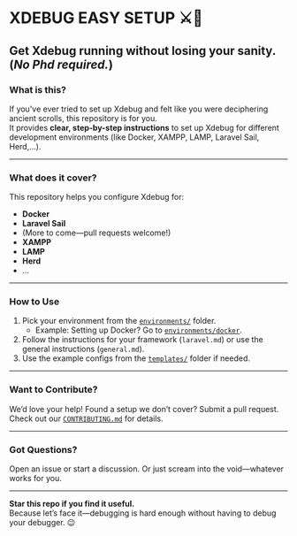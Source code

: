 # XDEBUG EASY SETUP ⚔️🐛

**Get Xdebug running without losing your sanity.** (*No Phd required.*)
---

### **What is this?**  
If you've ever tried to set up Xdebug and felt like you were deciphering ancient scrolls, this repository is for you.  
It provides **clear, step-by-step instructions** to set up Xdebug for different development environments (like Docker, XAMPP, LAMP, Laravel Sail, Herd,...).  

---

### **What does it cover?**  
This repository helps you configure Xdebug for:  
- **Docker**
- **Laravel Sail**  
- (More to come—pull requests welcome!)
- **XAMPP**  
- **LAMP**  
- **Herd**
- ...


---

### **How to Use**  
1. Pick your environment from the [`environments/`](environments/) folder.  
   - Example: Setting up Docker? Go to [`environments/docker`](environments/docker).  
2. Follow the instructions for your framework (`laravel.md`) or use the general instructions (`general.md`).  
3. Use the example configs from the [`templates/`](templates/) folder if needed.  

---


### **Want to Contribute?**  
We’d love your help! Found a setup we don’t cover? Submit a pull request.  
Check out our [`CONTRIBUTING.md`](CONTRIBUTING.md) for details.  

---

### **Got Questions?**  
Open an issue or start a discussion. Or just scream into the void—whatever works for you.  

---

**Star this repo if you find it useful.**  
Because let’s face it—debugging is hard enough without having to debug your debugger. 😉  
